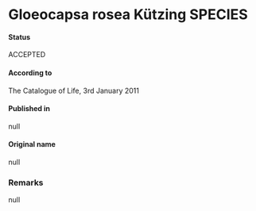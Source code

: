 # Gloeocapsa rosea Kützing SPECIES

#### Status
ACCEPTED

#### According to
The Catalogue of Life, 3rd January 2011

#### Published in
null

#### Original name
null

### Remarks
null